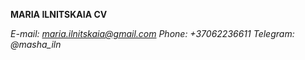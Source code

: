**MARIA ILNITSKAIA CV**

*E-mail: maria.ilnitskaia@gmail.com*
*Phone: +37062236611*
*Telegram: @masha_iln*



